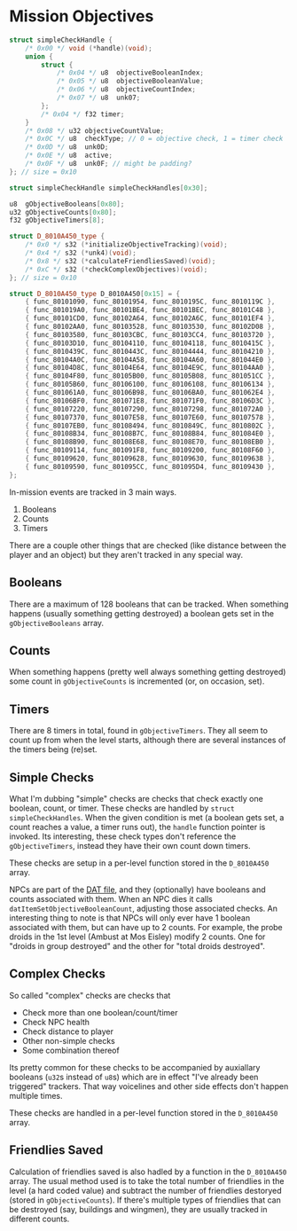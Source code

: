 # Mission Objectives

```cpp
struct simpleCheckHandle {
    /* 0x00 */ void (*handle)(void);
    union {
        struct {
            /* 0x04 */ u8  objectiveBooleanIndex;
            /* 0x05 */ u8  objectiveBooleanValue;
            /* 0x06 */ u8  objectiveCountIndex;
            /* 0x07 */ u8  unk07;
        };
        /* 0x04 */ f32 timer;
    }
    /* 0x08 */ u32 objectiveCountValue;
    /* 0x0C */ u8  checkType; // 0 = objective check, 1 = timer check
    /* 0x0D */ u8  unk0D;
    /* 0x0E */ u8  active;
    /* 0x0F */ u8  unk0F; // might be padding?
}; // size = 0x10

struct simpleCheckHandle simpleCheckHandles[0x30];

u8  gObjectiveBooleans[0x80];
u32 gObjectiveCounts[0x80];
f32 gObjectiveTimers[8];

struct D_8010A450_type {
    /* 0x0 */ s32 (*initializeObjectiveTracking)(void);
    /* 0x4 */ s32 (*unk4)(void);
    /* 0x8 */ s32 (*calculateFriendliesSaved)(void);
    /* 0xC */ s32 (*checkComplexObjectives)(void);
}; // size = 0x10

struct D_8010A450_type D_8010A450[0x15] = {
    { func_80101090, func_80101954, func_8010195C, func_8010119C },
    { func_801019A0, func_80101BE4, func_80101BEC, func_80101C48 },
    { func_80101CD0, func_80102A64, func_80102A6C, func_80101EF4 },
    { func_80102AA0, func_80103528, func_80103530, func_80102D08 },
    { func_80103580, func_80103CBC, func_80103CC4, func_80103720 },
    { func_80103D10, func_80104110, func_80104118, func_8010415C },
    { func_8010439C, func_8010443C, func_80104444, func_80104210 },
    { func_80104A0C, func_80104A58, func_80104A60, func_801044E0 },
    { func_80104D8C, func_80104E64, func_80104E9C, func_80104AA0 },
    { func_80104F80, func_80105B00, func_80105B08, func_801051CC },
    { func_80105B60, func_80106100, func_80106108, func_80106134 },
    { func_801061A0, func_80106B98, func_80106BA0, func_801062E4 },
    { func_80106BF0, func_801071E8, func_801071F0, func_80106D3C },
    { func_80107220, func_80107290, func_80107298, func_801072A0 },
    { func_80107370, func_80107E58, func_80107E60, func_80107578 },
    { func_80107EB0, func_80108494, func_8010849C, func_8010802C },
    { func_80108B34, func_80108B7C, func_80108B84, func_801084E0 },
    { func_80108B90, func_80108E68, func_80108E70, func_80108EB0 },
    { func_80109114, func_801091F8, func_80109200, func_80108F60 },
    { func_80109620, func_80109628, func_80109630, func_80109638 },
    { func_80109590, func_801095CC, func_801095D4, func_80109430 },
};
```

In-mission events are tracked in 3 main ways.

1) Booleans
2) Counts
3) Timers

There are a couple other things that are checked (like distance between the player and an object) but they aren't tracked in any special way.

## Booleans

There are a maximum of 128 booleans that can be tracked.
When something happens (usually something getting destroyed) a boolean gets set in the `gObjectiveBooleans` array.

## Counts

When something happens (pretty well always something getting destroyed) some count in `gObjectiveCounts` is incremented (or, on occasion, set).

## Timers

There are 8 timers in total, found in `gObjectiveTimers`.
They all seem to count up from when the level starts, although there are several instances of the timers being (re)set.

## Simple Checks

What I'm dubbing "simple" checks are checks that check exactly one boolean, count, or timer.
These checks are handled by `struct simpleCheckHandles`.
When the given condition is met (a boolean gets set, a count reaches a value, a timer runs out), the `handle` function pointer is invoked.
Its interesting, these check types don't reference the `gObjectiveTimers`, instead they have their own count down timers.

These checks are setup in a per-level function stored in the `D_8010A450` array.

NPCs are part of the [DAT file](../dat_files/dat_file.md), and they (optionally) have booleans and counts associated with them.
When an NPC dies it calls `datItemSetObjectiveBooleanCount`, adjusting those associated checks.
An interesting thing to note is that NPCs will only ever have 1 boolean associated with them, but can have up to 2 counts.
For example, the probe droids in the 1st level (Ambust at Mos Eisley) modify 2 counts.
One for "droids in group destroyed" and the other for "total droids destroyed".

## Complex Checks

So called "complex" checks are checks that

- Check more than one boolean/count/timer
- Check NPC health
- Check distance to player
- Other non-simple checks
- Some combination thereof

Its pretty common for these checks to be accompanied by auxiallary booleans (`u32`s instead of `u8`s) which are in effect "I've already been triggered" trackers.
That way voicelines and other side effects don't happen multiple times.

These checks are handled in a per-level function stored in the `D_8010A450` array.

## Friendlies Saved

Calculation of friendlies saved is also hadled by a function in the `D_8010A450` array.
The usual method used is to take the total number of friendlies in the level (a hard coded value) and subtract the number of friendlies destoryed (stored in `gObjectiveCounts`).
If there's multiple types of friendlies that can be destroyed (say, buildings and wingmen), they are usually tracked in different counts.
